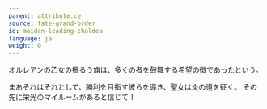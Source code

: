 ```yaml
---
parent: attribute.ce
source: fate-grand-order
id: maiden-leading-chaldea
language: ja
weight: 0
---
```


オルレアンの乙女の振るう旗は、多くの者を鼓舞する希望の徴であったという。

まあそれはそれとして、勝利を目指す彼らを導き、聖女は炎の道を征く。
その先に栄光のマイルームがあると信じて！
